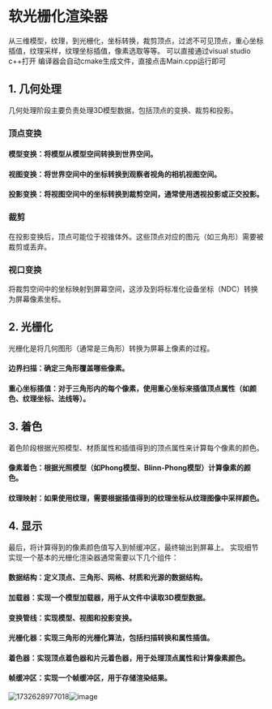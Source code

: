 # 软光栅化渲染器
从三维模型，纹理，到光栅化，坐标转换，裁剪顶点，过滤不可见顶点，重心坐标插值，纹理采样，纹理坐标插值，像素选取等等。
可以直接通过visual studio c++打开 编译器会自动cmake生成文件，直接点击Main.cpp运行即可
## 1. 几何处理
几何处理阶段主要负责处理3D模型数据，包括顶点的变换、裁剪和投影。
### 顶点变换
#### 模型变换：将模型从模型空间转换到世界空间。
#### 视图变换：将世界空间中的坐标转换到观察者视角的相机视图空间。
#### 投影变换：将视图空间中的坐标转换到裁剪空间，通常使用透视投影或正交投影。
### 裁剪
在投影变换后，顶点可能位于视锥体外。这些顶点对应的图元（如三角形）需要被裁剪或丢弃。
### 视口变换
将裁剪空间中的坐标映射到屏幕空间，这涉及到将标准化设备坐标（NDC）转换为屏幕像素坐标。
## 2. 光栅化
光栅化是将几何图形（通常是三角形）转换为屏幕上像素的过程。
#### 边界扫描：确定三角形覆盖哪些像素。
#### 重心坐标插值：对于三角形内的每个像素，使用重心坐标来插值顶点属性（如颜色、纹理坐标、法线等）。
## 3. 着色
着色阶段根据光照模型、材质属性和插值得到的顶点属性来计算每个像素的颜色。
#### 像素着色：根据光照模型（如Phong模型、Blinn-Phong模型）计算像素的颜色。
#### 纹理映射：如果使用纹理，需要根据插值得到的纹理坐标从纹理图像中采样颜色。
## 4. 显示
最后，将计算得到的像素颜色值写入到帧缓冲区，最终输出到屏幕上。
实现细节
实现一个基本的光栅化渲染器通常需要以下几个组件：
#### 数据结构：定义顶点、三角形、网格、材质和光源的数据结构。
#### 加载器：实现一个模型加载器，用于从文件中读取3D模型数据。
#### 变换管线：实现模型、视图和投影变换。
#### 光栅化器：实现三角形的光栅化算法，包括扫描转换和属性插值。
#### 着色器：实现顶点着色器和片元着色器，用于处理顶点属性和计算像素颜色。
#### 帧缓冲区：实现一个帧缓冲区，用于存储渲染结果。


![1732628977018](https://github.com/user-attachments/assets/6b72ac27-d074-4738-9c2e-28ec93057316)![image](https://github.com/user-attachments/assets/67f77408-3953-4a2f-9b15-de84a9184d65)



